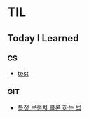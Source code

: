 # TIL
Today I Learned
---
### CS
- [test](https://github.com/jaehyeon7217/TIL/blob/main/CS/test.md)


### GIT
- [특정 브랜치 클론 하는 법](https://github.com/jaehyeon7217/TIL/blob/main/git/new_branch.md)
